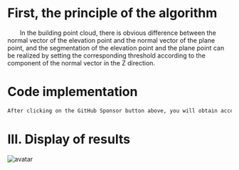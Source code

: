 #  First, the principle of the algorithm 

   In the building point cloud, there is obvious difference between the normal vector of the elevation point and the normal vector of the plane point, and the segmentation of the elevation point and the plane point can be realized by setting the corresponding threshold according to the component of the normal vector in the Z direction. 

#  Code implementation 

  ```python  
After clicking on the GitHub Sponsor button above, you will obtain access permissions to my private code repository ( https://github.com/slowlon/my_code_bar ) to view this blog code. By searching the code number of this blog, you can find the code you need, code number is: 202402030957443580
  ```  
#  III. Display of results 

 ![avatar]( ef315511dd7341cf96d6450a380d701c.png) 

